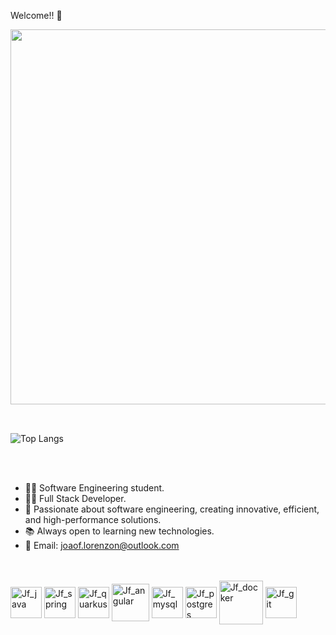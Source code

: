  Welcome!! 👋<br>

<img src="https://user-images.githubusercontent.com/74038190/225813708-98b745f2-7d22-48cf-9150-083f1b00d6c9.gif" width="600">
<br><br>

##

![Top Langs](https://github-readme-stats.vercel.app/api/top-langs/?username=JoaoFelipe76&layout=compact)

<br>
<br>

- 🧑‍💻 Software Engineering student.
- 🧑‍💻 Full Stack Developer.
- 🧠 Passionate about software engineering, creating innovative, efficient, and high-performance solutions.
- 📚 Always open to learning new technologies.
- 🤝 Email: joaof.lorenzon@outlook.com
  
<br>

<div style="display: inline_block"><br>

 <img align="center" alt="Jf_java" height="50" width="50" src="https://cdn.jsdelivr.net/gh/devicons/devicon@latest/icons/java/java-original.svg" /> 
 <img align="center" alt="Jf_spring" height="50" width="50" src="https://cdn.jsdelivr.net/gh/devicons/devicon@latest/icons/spring/spring-original.svg" /> 
 <img align="center" alt="Jf_quarkus" height="50" width="50" src="https://cdn.jsdelivr.net/gh/devicons/devicon@latest/icons/quarkus/quarkus-original.svg" /> 
 <img align="center" alt="Jf_angular" height="60" width="60" src="https://cdn.jsdelivr.net/gh/devicons/devicon@latest/icons/angular/angular-original.svg" /> 
 <img align="center" alt="Jf_mysql" height="50" width="50" src="https://cdn.jsdelivr.net/gh/devicons/devicon@latest/icons/mysql/mysql-original.svg" /> 
 <img align="center" alt="Jf_postgres" height="50" width="50" src="https://cdn.jsdelivr.net/gh/devicons/devicon@latest/icons/postgresql/postgresql-original.svg" /> 
 <img align="center" alt="Jf_docker" height="70" width="70" src="https://cdn.jsdelivr.net/gh/devicons/devicon@latest/icons/docker/docker-original.svg" />
 <img align="center" alt="Jf_git" height="50" width="50" src="https://cdn.jsdelivr.net/gh/devicons/devicon@latest/icons/git/git-original.svg" />

</div>

##
